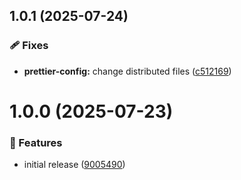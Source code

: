 ## 1.0.1 (2025-07-24)

### 🩹 Fixes

- **prettier-config:** change distributed files ([c512169](https://github.com/zavoloklom/shareable-configs/commit/c512169))

# 1.0.0 (2025-07-23)

### 🚀 Features

- initial release ([9005490](https://github.com/zavoloklom/shareable-configs/commit/9005490))